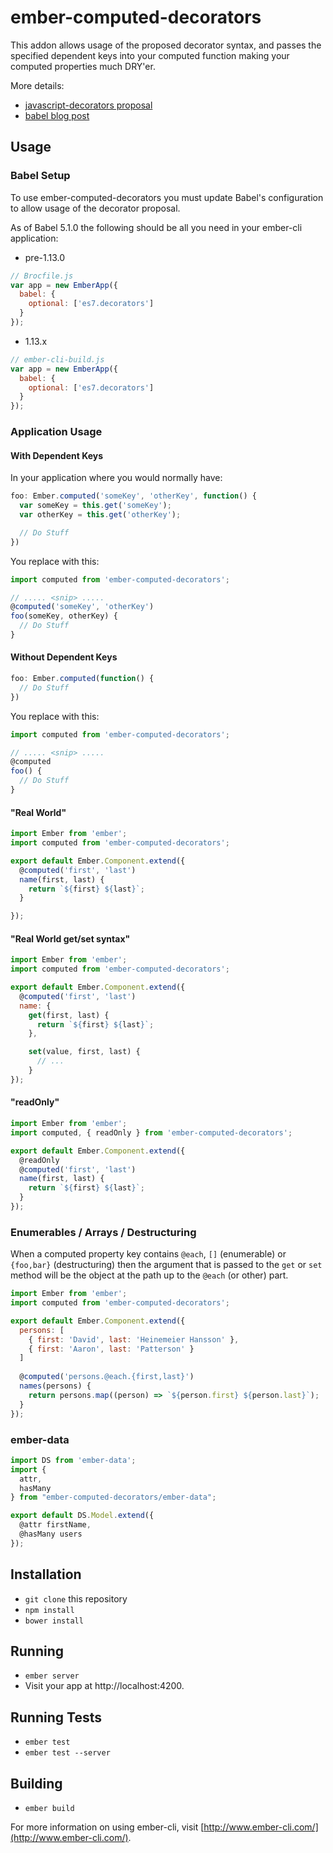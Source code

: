 # ember-computed-decorators

This addon allows usage of the proposed decorator syntax, and passes the specified
dependent keys into your computed function making your computed properties much DRY'er.

More details:

* [javascript-decorators proposal](https://github.com/wycats/javascript-decorators)
* [babel blog post](http://babeljs.io/blog/2015/03/31/5.0.0/#stage-1:-decorators)

## Usage

### Babel Setup

To use ember-computed-decorators you must update Babel's configuration to
allow usage of the decorator proposal.

As of Babel 5.1.0 the following should be all you need in your ember-cli application:

* pre-1.13.0
```javascript
// Brocfile.js
var app = new EmberApp({
  babel: {
    optional: ['es7.decorators']
  }
});
```

* 1.13.x
```javascript
// ember-cli-build.js
var app = new EmberApp({
  babel: {
    optional: ['es7.decorators']
  }
});
```


### Application Usage

#### With Dependent Keys

In your application where you would normally have:

```javascript
foo: Ember.computed('someKey', 'otherKey', function() {
  var someKey = this.get('someKey');
  var otherKey = this.get('otherKey');

  // Do Stuff
})
```

You replace with this:

```javascript
import computed from 'ember-computed-decorators';

// ..... <snip> .....
@computed('someKey', 'otherKey')
foo(someKey, otherKey) {
  // Do Stuff
}

```

#### Without Dependent Keys

```javascript
foo: Ember.computed(function() {
  // Do Stuff
})
```

You replace with this:

```javascript
import computed from 'ember-computed-decorators';

// ..... <snip> .....
@computed
foo() {
  // Do Stuff
}

```

#### "Real World"

```javascript
import Ember from 'ember';
import computed from 'ember-computed-decorators';

export default Ember.Component.extend({
  @computed('first', 'last')
  name(first, last) {
    return `${first} ${last}`;
  }

});
```


#### "Real World get/set syntax"

```javascript
import Ember from 'ember';
import computed from 'ember-computed-decorators';

export default Ember.Component.extend({
  @computed('first', 'last')
  name: {
    get(first, last) {
      return `${first} ${last}`;
    },

    set(value, first, last) {
      // ...
    }
});
```

#### "readOnly"

```javascript
import Ember from 'ember';
import computed, { readOnly } from 'ember-computed-decorators';

export default Ember.Component.extend({
  @readOnly
  @computed('first', 'last')
  name(first, last) {
    return `${first} ${last}`;
  }
});
```

### Enumerables / Arrays / Destructuring

When a computed property key contains `@each`, `[]` (enumerable) or `{foo,bar}` (destructuring)
then the argument that is passed to the `get` or `set` method will be the object at the path
up to the `@each` (or other) part.

```javascript
import Ember from 'ember';
import computed from 'ember-computed-decorators';

export default Ember.Component.extend({
  persons: [
    { first: 'David', last: 'Heinemeier Hansson' },
    { first: 'Aaron', last: 'Patterson' }
  ]
  
  @computed('persons.@each.{first,last}')
  names(persons) {
    return persons.map((person) => `${person.first} ${person.last}`);
  }
});
```

### ember-data

```javascript
import DS from 'ember-data';
import {
  attr,
  hasMany
} from "ember-computed-decorators/ember-data";

export default DS.Model.extend({
  @attr firstName,
  @hasMany users
});

```

## Installation

* `git clone` this repository
* `npm install`
* `bower install`

## Running

* `ember server`
* Visit your app at http://localhost:4200.

## Running Tests

* `ember test`
* `ember test --server`

## Building

* `ember build`

For more information on using ember-cli, visit [http://www.ember-cli.com/](http://www.ember-cli.com/).
